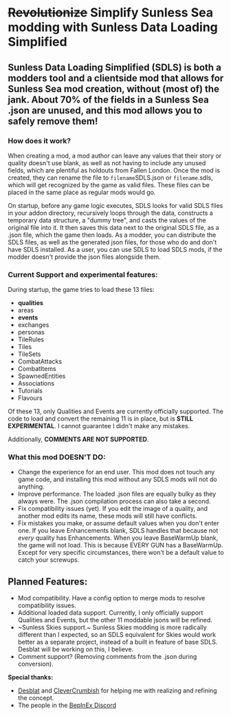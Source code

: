 # **~~Revolutionize~~ Simplify Sunless Sea modding with Sunless Data Loading Simplified**

## Sunless Data Loading Simplified (SDLS) is both a modders tool and a clientside mod that allows for Sunless Sea mod creation, without (most of) the jank. About 70% of the fields in a Sunless Sea .json are unused, and this mod allows you to safely remove them!

### **How does it work?**

When creating a mod, a mod author can leave any values that their story or quality doesn't use blank, as well as not having to include any unused fields, which are plentiful as holdouts from Fallen London. Once the mod is created, they can rename the file to `filename`SDLS.json or `filename`.sdls, which will get recognized by the game as valid files. These files can be placed in the same place as regular mods would go.

On startup, before any game logic executes, SDLS looks for valid SDLS files in your addon directory, recursively loops through the data, constructs a temporary data structure, a "dummy tree", and casts the values of the original file into it. It then saves this data next to the original SDLS file, as a .json file, which the game then loads. As a modder, you can distribute the SDLS files, as well as the generated json files, for those who do and don't have SDLS installed. As a user, you can use SDLS to load SDLS mods, if the modder doesn't provide the json files alongside them.

### **Current Support and experimental features:**

During startup, the game tries to load these 13 files:

* **qualities**
* areas
* **events**
* exchanges
* personas
* TileRules
* Tiles
* TileSets
* CombatAttacks
* CombatItems
* SpawnedEntities
* Associations
* Tutorials
* Flavours

Of these 13, only Qualities and Events are currently officially supported. The code to load and convert the remaining 11 is in place, but is **STILL EXPERIMENTAL**. I cannot guarantee I didn't make any mistakes.

Additionally, **COMMENTS ARE NOT SUPPORTED**.

### **What this mod DOESN'T DO:**

* Change the experience for an end user. This mod does not touch any game code, and installing this mod without any SDLS mods will not do anything.
* Improve performance. The loaded .json files are equally bulky as they always were. The .json compilation process can also take a second.
* Fix compatibility issues (yet). If you edit the image of a quality, and another mod edits its name, these mods will still have conflicts.
* Fix mistakes you make, or assume default values when you don't enter one. If you leave Enhancements blank, SDLS handles that because not *every* quality has Enhancements. When you leave BaseWarmUp blank, the game will not load. This is because EVERY GUN has a BaseWarmUp. Except for very specific circumstances, there won't be a default value to catch your screwups.

## **Planned Features:**

* Mod compatibility. Have a config option to merge mods to resolve compatibility issues.
* Additional loaded data support. Currently, I only officially support Qualities and Events, but the other 11 moddable jsons will be refined.
* ~Sunless Skies support.~ Sunless Skies modding is more radically different than I expected, so an SDLS equivalent for Skies would work better as a separate project, instead of a built in feature of base SDLS. Desblat will be working on this, I believe.
* Comment support? (Removing comments from the .json during conversion).

**Special thanks:**

* [Desblat](http://next.nexusmods.com/profile/desblat) and [CleverCrumbish](http://next.nexusmods.com/profile/CleverCrumbish) for helping me with realizing and refining the concept.
* The people in the [BepInEx Discord](http://discord.gg/MpFEDAg)

